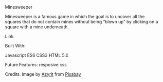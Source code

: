 
Minesweeper

Minesweeper is a famous game in which the goal is to uncover all the squares that do not contain mines without being "blown up" by clicking on a square with a mine underneath.


Link:













Built With:

Javascript ES6
CSS3
HTML 5.0

Future Features:
resposive css

Credits:
Image by <a href="https://pixabay.com/users/azyrit-3008909/?utm_source=link-attribution&amp;utm_medium=referral&amp;utm_campaign=image&amp;utm_content=1626524">Azyrit</a> from <a href="https://pixabay.com//?utm_source=link-attribution&amp;utm_medium=referral&amp;utm_campaign=image&amp;utm_content=1626524">Pixabay</a>
